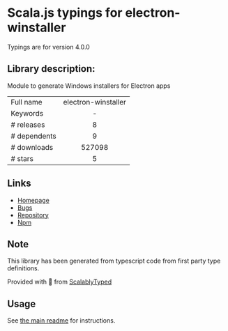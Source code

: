 
# Scala.js typings for electron-winstaller

Typings are for version 4.0.0

## Library description:
Module to generate Windows installers for Electron apps

|                    |                 |
| ------------------ | :-------------: |
| Full name          | electron-winstaller |
| Keywords           | - |
| # releases         | 8 |
| # dependents       | 9 |
| # downloads        | 527098 |
| # stars            | 5 |

## Links
- [Homepage](https://github.com/electronjs/windows-installer#readme)
- [Bugs](https://github.com/electronjs/windows-installer/issues)
- [Repository](https://github.com/electronjs/windows-installer)
- [Npm](https://www.npmjs.com/package/electron-winstaller)
    


## Note
This library has been generated from typescript code from first party type definitions.

Provided with :purple_heart: from [ScalablyTyped](https://github.com/oyvindberg/ScalablyTyped)

## Usage
See [the main readme](../../readme.md) for instructions.


